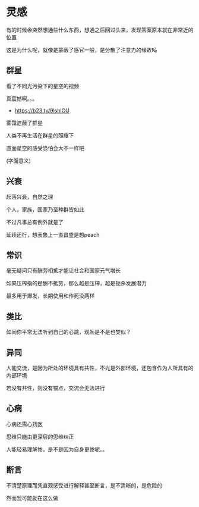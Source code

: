 # 灵感


有的时候会突然想通些什么东西，想通之后回过头来，发现答案原本就在非常近的位置

这是为什么呢，就像是蒙蔽了感官一般，是分散了注意力的缘故吗

## 群星

看了不同光污染下的星空的视频

真震撼啊。。。

- https://b23.tv/9lshlOU

雾霭遮蔽了群星

人类不再生活在群星的照耀下

直面星空的感受恐怕会大不一样吧

(字面意义)

## 兴衰

起落兴衰，自然之理

个人，家族，国家乃至种群皆如此

<Cover>不过凡事总有例外就是了</Cover>

延续还行，想表象上一直昌盛是想peach

## 常识

毫无疑问只有酬劳相抵才能让社会和国家元气增长

如果压榨指的是酬不抵劳，那么越是压榨，越是扼杀发展潜力

最多用于爆发，长期使用和作死没两样

## 类比

如同你平常无法听到自己的心跳，观炁是不是也类似？

## 异同

人能交流，是因为所处的环境具有共性，不光是外部环境，还包含作为人所具有的内部环境

若没有共性，则没有锚点，交流会无法进行

## 心病

心病还需心药医

思维只能由更深层的思维纠正

人能轻易理解惨，是不是因为自身更惨呢。。

## 断言

不清楚原理而凭直观感受进行解释甚至断言，是不清晰的，是危险的

<Cover>然而我可能就在这么做</Cover>

